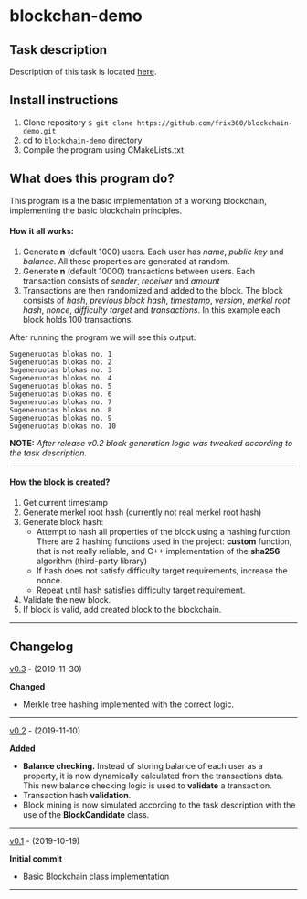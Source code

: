 
# blockchan-demo

## Task description
Description of this task is located [here](https://github.com/blockchain-group/Blockchain-technologijos/blob/master/pratybos/2uzduotis-Blockchain.md).
## Install instructions
1. Clone repository ```$ git clone https://github.com/frix360/blockchain-demo.git```
2. cd to ```blockchain-demo``` directory
3. Compile the program using CMakeLists.txt

## What does this program do?
This program is a the basic implementation of a working blockchain, implementing the basic blockchain principles.

#### How it all works:

1. Generate **n** (default 1000) users. Each user has *name*, *public key* and *balance*. All these properties are generated at random.
2. Generate **n** (default 10000) transactions between users. Each transaction consists of *sender*, *receiver* and *amount*
3. Transactions are then randomized and added to the block. The block consists of *hash*, *previous block hash*, *timestamp*, *version*, *merkel root hash*, *nonce*, *difficulty target* and *transactions*. In this example each block holds 100 transactions.

After running the program we will see this output:

```
Sugeneruotas blokas no. 1
Sugeneruotas blokas no. 2
Sugeneruotas blokas no. 3
Sugeneruotas blokas no. 4
Sugeneruotas blokas no. 5
Sugeneruotas blokas no. 6
Sugeneruotas blokas no. 7
Sugeneruotas blokas no. 8
Sugeneruotas blokas no. 9
Sugeneruotas blokas no. 10
```

**NOTE:** *After release v0.2 block generation logic was tweaked according to the task description.*

---
#### How the block is created?

1. Get current timestamp
2. Generate merkel root hash (currently not real merkel root hash)
3. Generate block hash:
   -  Attempt to hash all properties of the block using a hashing function. There are 2 hashing functions used in the project: **custom** function, that is not really reliable, and C++ implementation of the **sha256** algorithm (third-party library)
   -  If hash does not satisfy difficulty target requirements, increase the nonce.
   - Repeat until hash satisfies difficulty target requirement.
4. Validate the new block. 
5. If block is valid, add created block to the blockchain.

---

## Changelog

[v0.3](https://github.com/frix360/blockchain-demo/releases/tag/v0.3) - (2019-11-30)

**Changed**
- Merkle tree hashing implemented with the correct logic.
---
[v0.2](https://github.com/frix360/blockchain-demo/releases/tag/v0.2) - (2019-11-10)

**Added**
- **Balance checking.**  Instead of storing balance of each user as a property, it is now dynamically calculated from the transactions data. This new balance checking logic is used to **validate** a transaction.
- Transaction hash **validation**.
- Block mining is now simulated according to the task description with the use of the **BlockCandidate** class.

---
[v0.1](https://github.com/frix360/blockchain-demo/releases/tag/v0.1) - (2019-10-19)

**Initial commit**
- Basic Blockchain class implementation 
---
